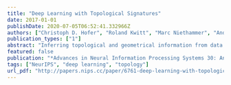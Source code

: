 ```yaml
---
title: "Deep Learning with Topological Signatures"
date: 2017-01-01
publishDate: 2020-07-05T06:52:41.332966Z
authors: ["Christoph D. Hofer", "Roland Kwitt", "Marc Niethammer", "Andreas Uhl"]
publication_types: ["1"]
abstract: "Inferring topological and geometrical information from data can offer an alternative perspective in machine learning problems. Methods from topological data analysis, eg, persistent homology, enable us to obtain such information, typically in the form of summary representations of topological features. However, such topological signatures often come with an unusual structure (eg, multisets of intervals) that is highly impractical for most machine learning techniques. While many strategies have been proposed to map these topological signatures into machine learning compatible representations, they suffer from being agnostic to the target learning task. In contrast, we propose a technique that enables us to input topological signatures to deep neural networks and learn a task-optimal representation during training. Our approach is realized as a novel input layer with favorable theoretical properties. Classification experiments on 2D object shapes and social network graphs demonstrate the versatility of the approach and, in case of the latter, we even outperform the state-of-the-art by a large margin."
featured: false
publication: "*Advances in Neural Information Processing Systems 30: Annual Conference on Neural Information Processing Systems 2017, 4-9 December 2017, Long Beach, CA, USA*"
tags: ["NeurIPS", "deep learning", "topology"]
url_pdf: "http://papers.nips.cc/paper/6761-deep-learning-with-topological-signatures"
---
```


